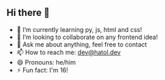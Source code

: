 ## Hi there 👋




- 🌱 I’m currently learning py, js, html and css!
- 👯 I’m looking to collaborate on any frontend idea!
- 💬 Ask me about anything, feel free to contact
- 📫 How to reach me: dev@hatol.dev
- 😄 Pronouns: he/him
- ⚡ Fun fact: I'm 16!


